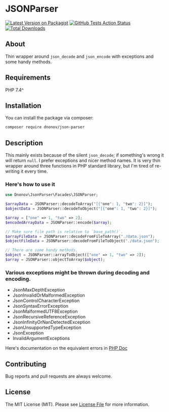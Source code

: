 # JSONParser
[![Latest Version on Packagist](https://img.shields.io/packagist/v/dnonov/json-parser.svg?style=flat-square)](https://packagist.org/packages/dnonov/json-parser)
[![GitHub Tests Action Status](https://img.shields.io/github/actions/workflow/status/DNonov/JSONParser/run-tests.yml?branch=main&label=tests&style=flat-square)](https://github.com/DNonov/JSONParser/actions?query=workflow%3Arun-tests+branch%3Amain)
[![Total Downloads](https://img.shields.io/packagist/dt/dnonov/json-parser.svg?style=flat-square)](https://packagist.org/packages/dnonov/json-parser)

## About
Thin wrapper around `json_decode` and `json_encode` with exceptions and some handy methods.

## Requirements
PHP 7.4^

## Installation

You can install the package via composer:

```bash
composer require dnonov/json-parser
```

## Description
This mainly exists because of the silent `json_decode`; if something's wrong it
will return `null`. I prefer exceptions and nicer method names.
It is very thin wrapper around three functions in PHP standard library, but I'm
tired of re-writing it every time.

### Here's how to use it
```php
use Dnonov\JsonParser\Facades\JSONParser;

$arrayData = JSONParser::decodeToArray("[{"one": 1, "two": 2}]");
$objectData = JSONParser::decodeToObject("[{"one": 1, "two": 2}]");

$array = ["one" => 1, "two" => 2];
$encodedArrayData = JSONParser::encode($array);

// Make sure file path is relative to `base_path()`.
$arrayFileData = JSONParser::decodeFromFileToArray("./data.json");
$objectFileData = JSONParser::decodeFromFileToObject("./data.json");

// There are some handy methods.
$object = JSONParser::arrayToObject(["one" => 1, "two" => 2]);
$array = JSONParser::objectToArray($object);
```

### Various exceptions might be thrown during decoding and encoding.
* JsonMaxDepthException
* JsonInvalidOrMalformedException
* JsonControlCharacterException
* JsonSyntaxErrorException
* JsonMalformedUTF8Exception
* JsonRecursiveReferenceException
* JsonInfinityOrNanDetectedException
* JsonUnsupportedTypeException
* JsonException
* InvalidArgumentExceptions

Here's documentation on the equivalent errors in [PHP Doc](https://www.php.net/manual/en/json.constants.php#constant.json-throw-on-error)

## Contributing
Bug reports and pull requests are always welcome.

## License
The MIT License (MIT). Please see [License File](LICENSE) for more information.
